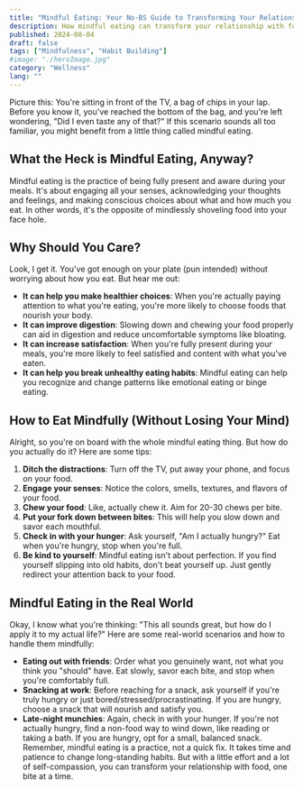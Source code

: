```yaml
---
title: "Mindful Eating: Your No-BS Guide to Transforming Your Relationship with Food"
description: How mindful eating can transform your relationship with food, from making healthier choices to increasing satisfaction and breaking unhealthy habits.
published: 2024-08-04
draft: false
tags: ["Mindfulness", "Habit Building"]
#image: "./heroImage.jpg"
category: "Wellness"
lang: ""
---
```


<!-- ![Hero Image](./heroImage.jpg) -->

Picture this: You're sitting in front of the TV, a bag of chips in your lap. Before you know it, you've reached the bottom of the bag, and you're left wondering, "Did I even taste any of that?" If this scenario sounds all too familiar, you might benefit from a little thing called mindful eating.


## What the Heck is Mindful Eating, Anyway?

Mindful eating is the practice of being fully present and aware during your meals. It's about engaging all your senses, acknowledging your thoughts and feelings, and making conscious choices about what and how much you eat. In other words, it's the opposite of mindlessly shoveling food into your face hole.

## Why Should You Care?

Look, I get it. You've got enough on your plate (pun intended) without worrying about how you eat. But hear me out:

- **It can help you make healthier choices**: When you're actually paying attention to what you're eating, you're more likely to choose foods that nourish your body.
- **It can improve digestion**: Slowing down and chewing your food properly can aid in digestion and reduce uncomfortable symptoms like bloating.
- **It can increase satisfaction**: When you're fully present during your meals, you're more likely to feel satisfied and content with what you've eaten.
- **It can help you break unhealthy eating habits**: Mindful eating can help you recognize and change patterns like emotional eating or binge eating.

## How to Eat Mindfully (Without Losing Your Mind)

Alright, so you're on board with the whole mindful eating thing. But how do you actually do it? Here are some tips:

1. **Ditch the distractions**: Turn off the TV, put away your phone, and focus on your food.
2. **Engage your senses**: Notice the colors, smells, textures, and flavors of your food.
3. **Chew your food**: Like, actually chew it. Aim for 20-30 chews per bite.
4. **Put your fork down between bites**: This will help you slow down and savor each mouthful.
5. **Check in with your hunger**: Ask yourself, "Am I actually hungry?" Eat when you're hungry, stop when you're full.
6. **Be kind to yourself**: Mindful eating isn't about perfection. If you find yourself slipping into old habits, don't beat yourself up. Just gently redirect your attention back to your food.

## Mindful Eating in the Real World

Okay, I know what you're thinking: "This all sounds great, but how do I apply it to my actual life?" Here are some real-world scenarios and how to handle them mindfully:

- **Eating out with friends**: Order what you genuinely want, not what you think you "should" have. Eat slowly, savor each bite, and stop when you're comfortably full.
- **Snacking at work**: Before reaching for a snack, ask yourself if you're truly hungry or just bored/stressed/procrastinating. If you are hungry, choose a snack that will nourish and satisfy you.
- **Late-night munchies**: Again, check in with your hunger. If you're not actually hungry, find a non-food way to wind down, like reading or taking a bath. If you are hungry, opt for a small, balanced snack. Remember, mindful eating is a practice, not a quick fix. It takes time and patience to change long-standing habits. But with a little effort and a lot of self-compassion, you can transform your relationship with food, one bite at a time.
